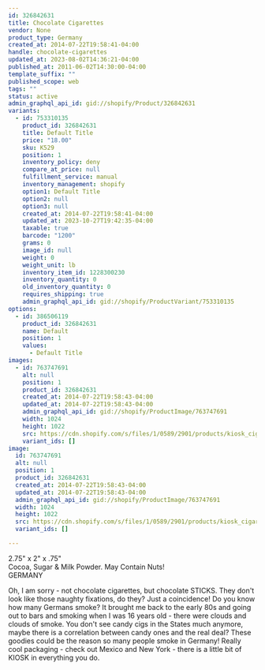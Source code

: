 ```yaml
---
id: 326842631
title: Chocolate Cigarettes
vendor: None
product_type: Germany
created_at: 2014-07-22T19:58:41-04:00
handle: chocolate-cigarettes
updated_at: 2023-08-02T14:36:21-04:00
published_at: 2011-06-02T14:30:00-04:00
template_suffix: ""
published_scope: web
tags: ""
status: active
admin_graphql_api_id: gid://shopify/Product/326842631
variants:
  - id: 753310135
    product_id: 326842631
    title: Default Title
    price: "18.00"
    sku: K529
    position: 1
    inventory_policy: deny
    compare_at_price: null
    fulfillment_service: manual
    inventory_management: shopify
    option1: Default Title
    option2: null
    option3: null
    created_at: 2014-07-22T19:58:41-04:00
    updated_at: 2023-10-27T19:42:35-04:00
    taxable: true
    barcode: "1200"
    grams: 0
    image_id: null
    weight: 0
    weight_unit: lb
    inventory_item_id: 1228300230
    inventory_quantity: 0
    old_inventory_quantity: 0
    requires_shipping: true
    admin_graphql_api_id: gid://shopify/ProductVariant/753310135
options:
  - id: 386506119
    product_id: 326842631
    name: Default
    position: 1
    values:
      - Default Title
images:
  - id: 763747691
    alt: null
    position: 1
    product_id: 326842631
    created_at: 2014-07-22T19:58:43-04:00
    updated_at: 2014-07-22T19:58:43-04:00
    admin_graphql_api_id: gid://shopify/ProductImage/763747691
    width: 1024
    height: 1022
    src: https://cdn.shopify.com/s/files/1/0589/2901/products/kiosk_cigarettes.tif.jpeg?v=1406073523
    variant_ids: []
image:
  id: 763747691
  alt: null
  position: 1
  product_id: 326842631
  created_at: 2014-07-22T19:58:43-04:00
  updated_at: 2014-07-22T19:58:43-04:00
  admin_graphql_api_id: gid://shopify/ProductImage/763747691
  width: 1024
  height: 1022
  src: https://cdn.shopify.com/s/files/1/0589/2901/products/kiosk_cigarettes.tif.jpeg?v=1406073523
  variant_ids: []

---
```


2.75" x 2" x .75"  
Cocoa, Sugar & Milk Powder. May Contain Nuts!  
GERMANY

Oh, I am sorry \- not chocolate cigarettes, but chocolate STICKS. They don't look like those naughty fixations, do they? Just a coincidence! Do you know how many Germans smoke? It brought me back to the early 80s and going out to bars and smoking when I was 16 years old \- there were clouds and clouds of smoke. You don't see candy cigs in the States much anymore, maybe there is a correlation between candy ones and the real deal? These goodies could be the reason so many people smoke in Germany! Really cool packaging \- check out Mexico and New York \- there is a little bit of KIOSK in everything you do.